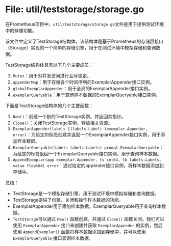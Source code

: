 # File: util/teststorage/storage.go

在Prometheus项目中，`util/teststorage/storage.go`文件是用于提供测试环境中的存储功能。

该文件中定义了TestStorage结构体，该结构体是基于Prometheus的存储层接口（Storage）实现的一个简单的存储引擎，用于在测试环境中模拟存储和查询数据。

TestStorage结构体具有以下几个主要成员：
1. `Mutex`：用于对并发访问进行互斥锁定。
2. `appenderMap`：用于存储各个时间序列的ExemplarAppender接口实例。
3. `globalExemplarAppender`：用于全局的ExemplarAppender接口实例。
4. `exemplarQueryable`：用于查询样本数据的ExemplarQueryable接口实例。

下面是TestStorage结构体的几个主要函数：
1. `New()`：创建一个新的TestStorage实例，并返回其指针。
2. `Close()`：关闭TestStorage实例，释放相关资源。
3. `ExemplarAppender(labels []labels.Label) (exemplar.Appender, error)`：为给定的标签创建并返回一个ExemplarAppender接口实例，用于添加样本数据。
4. `ExemplarQueryable(labels labels.Labels) promql.ExemplarQueryable`：为给定的标签返回一个ExemplarQueryable接口实例，用于查询样本数据。
5. `AppendExemplar(app exemplar.Appender, ts int64, lb labels.Labels, value float64) error`：通过给定的appender接口实例，将样本数据添加到存储中。

总结：
- TestStorage是一个模拟存储引擎，用于测试环境中模拟存储和查询数据。
- TestStorage提供了创建、关闭和操作样本数据的功能。
- ExemplarAppender用于添加样本数据，ExemplarQueryable用于查询样本数据。
- `TestStorage`可以通过 `New()` 函数创建，并通过 `Close()` 函数关闭。我们可以使用 `ExemplarAppender` 接口来创建并获取 `ExemplarAppender` 的实例，然后使用 `AppendExemplar()` 函数将样本数据添加到存储中，并可以使用 `ExemplarQueryable` 接口查询样本数据。


